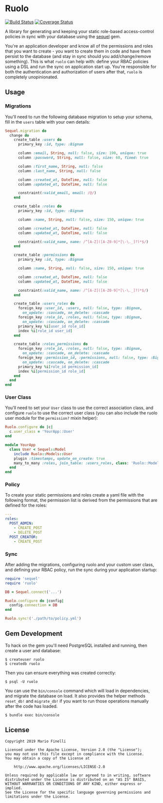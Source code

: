 # Ruolo

[![Build Status](https://travis-ci.org/mfinelli/ruolo.svg?branch=master)](https://travis-ci.org/mfinelli/ruolo)
[![Coverage Status](https://coveralls.io/repos/github/mfinelli/ruolo/badge.svg?branch=master)](https://coveralls.io/github/mfinelli/ruolo?branch=master)

A library for generating and keeping your static role-based access-control
policies in sync with your database using the
[sequel](https://github.com/jeremyevans/sequel) gem.

You're an application developer and know all of the permissions and roles that
you want to create - you want to create them in code and have them persist to
the database (and stay in sync should you add/change/remove something). This
is what `ruolo` can help with: define your RBAC policies using a DSL and run
the sync on application start up. You're responsible for both the authentication
and authorization of users after that, `ruolo` is completely unopinionated.

## Usage

### Migrations

You'll need to run the following database migration to setup your schema, fill
in the `users` table with your own details:

```ruby
Sequel.migration do
  change do
    create_table :users do
      primary_key :id, type: :Bignum

      column :email, String, null: false, size: 190, unique: true
      column :password, String, null: false, size: 60, fixed: true

      column :first_name, String, null: false
      column :last_name, String, null: false

      column :created_at, DateTime, null: false
      column :updated_at, DateTime, null: false

      constraint(:valid_email, email: /@/)
    end

    create_table :roles do
      primary_key :id, type: :Bignum

      column :name, String, null: false, size: 150, unique: true

      column :created_at, DateTime, null: false
      column :updated_at, DateTime, null: false

      constraint(:valid_name, name: /^[A-Z]([A-Z0-9]*[\-\._]?)*$/)
    end

    create_table :permissions do
      primary_key :id, type: :Bignum

      column :name, String, null: false, size: 150, unique: true

      column :created_at, DateTime, null: false
      column :updated_at, DateTime, null: false

      constraint(:valid_name, name: /^[A-Z]([A-Z0-9]*[\-\._]?)*$/)
    end

    create_table :users_roles do
      foreign_key :user_id, :users, null: false, type: :Bignum,
        on_update: :cascade, on_delete: :cascade
      foreign_key :role_id, :roles, null: false, type: :Bignum,
        on_update: :cascade, on_delete: :cascade
      primary_key %i[user_id role_id]
      index %i[role_id user_id]
    end

    create_table :roles_permissions do
      foreign_key :role_id, :roles, null: false, type: :Bignum,
        on_update: :cascade, on_delete: :cascade
      foreign_key :permission_id, :permissions, null: false, type: :Bignum,
        on_update: :cascade, on_delete: :cascade
      primary_key %i[role_id permission_id]
      index %i[permission_id role_id]
    end
  end
end
```

### User Class

You'll need to set your `User` class to use the correct association class, and
configure `ruolo` to use the correct user class (you can also include the
ruolo user module for the `permission?` mixin helper):

```ruby
Ruolo.configure do |c|
  c.user_class = 'YourApp::User'
end

module YourApp
  class User < Sequel::Model
    include Ruolo::Models::User
    plugin :timestamps, update_on_create: true
    many_to_many :roles, join_table: :users_roles, class: 'Ruolo::Models::Role'
  end
end
```

### Policy

To create your static permissions and roles create a yaml file with the
following format, the permission list is derived from the permissions that are
defined for the roles:

```yaml
---
roles:
  POST_ADMIN:
    - CREATE_POST
    - DELETE_POST
  POST_CREATOR:
    - CREATE_POST
```

### Sync

After adding the migrations, configuring ruolo and your custom user class, and
defining your RBAC policy, run the sync during your application startup:

```ruby
require 'sequel'
require 'ruolo'

DB = Sequel.connect('...')

Ruolo.configure do |config|
  config.connection = DB
end

Ruolo.sync!('./path/to/policy.yml')
```

## Gem Development

To hack on the gem you'll need PostgreSQL installed and running, then create a
user and database:

```shell
$ createuser ruolo
$ createdb ruolo
```

Then you can ensure everything was created correctly:

```shell
$ psql -U ruolo
```

You can use the `bin/console` command which will load in dependencies, and
migrate the database on load. It also provides the helper methods `reset_db!`
and `migrate_db!` if you want to run those operations manually after the code
has loaded.

```shell
$ bundle exec bin/console
```

## License

```
Copyright 2019 Mario Finelli

Licensed under the Apache License, Version 2.0 (the "License");
you may not use this file except in compliance with the License.
You may obtain a copy of the License at

    http://www.apache.org/licenses/LICENSE-2.0

Unless required by applicable law or agreed to in writing, software
distributed under the License is distributed on an "AS IS" BASIS,
WITHOUT WARRANTIES OR CONDITIONS OF ANY KIND, either express or implied.
See the License for the specific language governing permissions and
limitations under the License.
```
